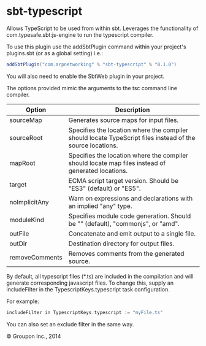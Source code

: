 sbt-typescript
========

Allows TypeScript to be used from within sbt. Leverages the functionality of com.typesafe.sbt:js-engine to run the 
typescript compiler.

To use this plugin use the addSbtPlugin command within your project's plugins.sbt (or as a global setting) i.e.:

```scala
addSbtPlugin("com.arpnetworking" % "sbt-typescript" % "0.1.0")
```

You will also need to enable the SbtWeb plugin in your project.

The options provided mimic the arguments to the tsc command line compiler.

Option              | Description
--------------------|------------
sourceMap           | Generates source maps for input files.
sourceRoot          | Specifies the location where the compiler should locate TypeScript files instead of the source locations.
mapRoot             | Specifies the location where the compiler should locate map files instead of generated locations.
target              | ECMA script target version. Should be "ES3" (default) or "ES5".
noImplicitAny       | Warn on expressions and declarations with an implied "any" type.
moduleKind          | Specifies module code generation. Should be "" (default), "commonjs", or "amd".
outFile             | Concatenate and emit output to a single file. 
outDir              | Destination directory for output files.
removeComments      | Removes comments from the generated source.
    
By default, all typescript files (*.ts) are included in the compilation and will generate corresponding javascript
files.  To change this, supply an includeFilter in the TypescriptKeys.typescript task configuration.

For example:

```scala
includeFilter in TypescriptKeys.typescript := "myFile.ts"
```

You can also set an exclude filter in the same way.

&copy; Groupon Inc., 2014
